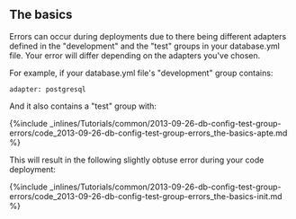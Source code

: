 <!--  usedin: [ _rails/Tutorials/2013-09-26-db-config-test-group-errors.md] -->


## The basics

Errors can occur during deployments due to there being different adapters defined in the "development" and the "test" groups in your database.yml file.
Your error will differ depending on the adapters you've chosen.

For example, if your database.yml file's "development" group contains:

	adapter: postgresql


And it also contains a "test" group with:



{%include _inlines/Tutorials/common/2013-09-26-db-config-test-group-errors/code_2013-09-26-db-config-test-group-errors_the-basics-apte.md %}




This will result in the following slightly obtuse error during your code deployment:



{%include _inlines/Tutorials/common/2013-09-26-db-config-test-group-errors/code_2013-09-26-db-config-test-group-errors_the-basics-init.md %}



